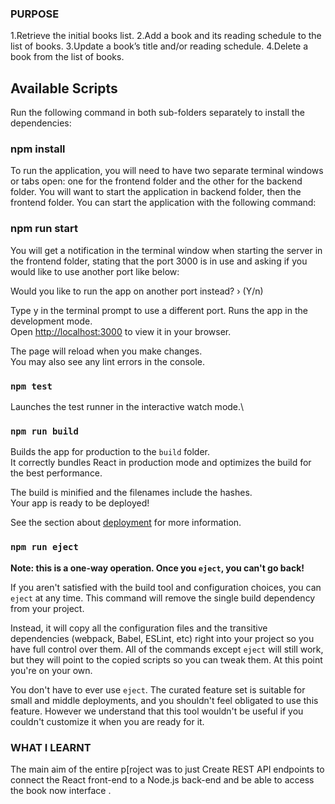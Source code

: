 ### PURPOSE
1.Retrieve the initial books list.
2.Add a book and its reading schedule to the list of books.
3.Update a book’s title and/or reading schedule.
4.Delete a book from the list of books.

## Available Scripts
Run the following command in both sub-folders separately to install the dependencies:

### npm install

To run the application, you will need to have two separate terminal windows or tabs open: one for the frontend folder and the other for the backend folder. You will want to start the application in backend folder, then the frontend folder. You can start the application with the following command:

### npm run start

You will get a notification in the terminal window when starting the server in the frontend folder, stating that the port 3000 is in use and asking if you would like to use another port like below:

Would you like to run the app on another port instead? › (Y/n)

Type y in the terminal prompt to use a different port.
Runs the app in the development mode.\
Open [http://localhost:3000](http://localhost:3000) to view it in your browser.

The page will reload when you make changes.\
You may also see any lint errors in the console.

### `npm test`

Launches the test runner in the interactive watch mode.\

### `npm run build`

Builds the app for production to the `build` folder.\
It correctly bundles React in production mode and optimizes the build for the best performance.

The build is minified and the filenames include the hashes.\
Your app is ready to be deployed!

See the section about [deployment](https://facebook.github.io/create-react-app/docs/deployment) for more information.

### `npm run eject`

**Note: this is a one-way operation. Once you `eject`, you can't go back!**

If you aren't satisfied with the build tool and configuration choices, you can `eject` at any time. This command will remove the single build dependency from your project.

Instead, it will copy all the configuration files and the transitive dependencies (webpack, Babel, ESLint, etc) right into your project so you have full control over them. All of the commands except `eject` will still work, but they will point to the copied scripts so you can tweak them. At this point you're on your own.

You don't have to ever use `eject`. The curated feature set is suitable for small and middle deployments, and you shouldn't feel obligated to use this feature. However we understand that this tool wouldn't be useful if you couldn't customize it when you are ready for it.

### WHAT I LEARNT
The main aim of the entire p[roject was to just Create REST API endpoints to connect the React front-end to a Node.js back-end and be able to access the book now interface .

